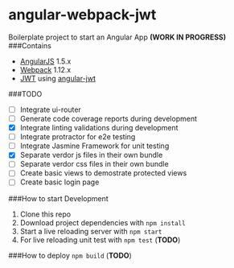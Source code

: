 # angular-webpack-jwt
Boilerplate project to start an Angular App **(WORK IN PROGRESS)**
###Contains
* [AngularJS](https://angularjs.org/) 1.5.x
* [Webpack](https://webpack.github.io/) 1.12.x 
* [JWT](http://jwt.io/introduction/) using [angular-jwt](https://github.com/auth0/angular-jwt)


###TODO
- [ ] Integrate ui-router
- [ ] Generate code coverage reports during development
- [x] Integrate linting validations during development
- [ ] Integrate protractor for e2e testing
- [ ] Integrate Jasmine Framework for unit testing
- [x] Separate verdor js files in their own bundle
- [ ] Separate verdor css files in their own bundle
- [ ] Create basic views to demostrate protected views
- [ ] Create basic login page

###How to start Development
1. Clone this repo
2. Download project dependencies with `npm install`
3. Start a live reloading server with `npm start`
4. For live reloading unit test with `npm test` (**TODO**)

###How to deploy
`npm build` (**TODO**)
